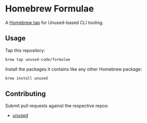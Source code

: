 # Homebrew Formulae

A [Homebrew tap] for Unused-based CLI tooling.

[Homebrew tap]: https://github.com/Homebrew/brew/blob/master/share/doc/homebrew/brew-tap.md

## Usage

Tap this repository:

```sh
brew tap unused-code/formulae
```

Install the packages it contains like any other Homebrew package:

```sh
brew install unused
```

## Contributing

Submit pull requests against the respective repos:

* [unused](https://github.com/unused-code/unused)
